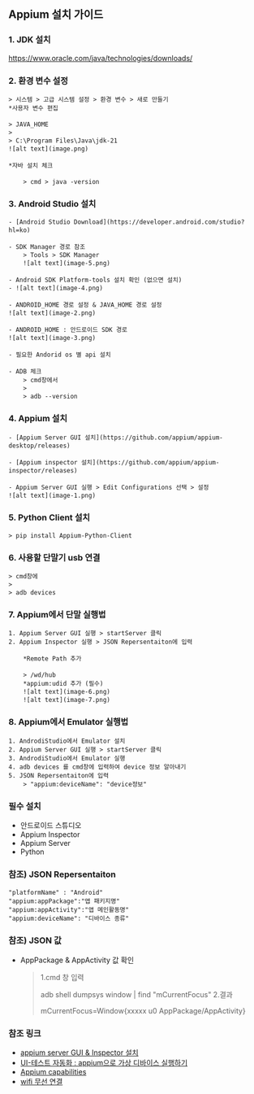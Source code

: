 ## Appium 설치 가이드
### 1. JDK 설치 
https://www.oracle.com/java/technologies/downloads/

### 2. 환경 변수 설정
    > 시스템 > 고급 시스템 설정 > 환경 변수 > 새로 만들기
    *사용자 변수 편집

    > JAVA_HOME
    >
    > C:\Program Files\Java\jdk-21
    ![alt text](image.png)

    *자바 설치 체크

        > cmd > java -version

### 3. Android Studio 설치
    - [Android Studio Download](https://developer.android.com/studio?hl=ko)

    - SDK Manager 경로 참조
        > Tools > SDK Manager
        ![alt text](image-5.png)

    - Android SDK Platform-tools 설치 확인 (없으면 설치)
    - ![alt text](image-4.png)

    - ANDROID_HOME 경로 설정 & JAVA_HOME 경로 설정
    ![alt text](image-2.png)

    - ANDROID_HOME : 안드로이드 SDK 경로
    ![alt text](image-3.png)

    - 필요한 Andorid os 별 api 설치

    - ADB 체크
        > cmd창에서
        >
        > adb --version
### 4. Appium 설치
    - [Appium Server GUI 설치](https://github.com/appium/appium-desktop/releases)

    - [Appium inspector 설치](https://github.com/appium/appium-inspector/releases)

    - Appium Server GUI 실행 > Edit Configurations 선택 > 설정
    ![alt text](image-1.png)

### 5. Python Client 설치
    > pip install Appium-Python-Client
### 6. 사용할 단말기 usb 연결
    > cmd창에
    >
    > adb devices
### 7. Appium에서 단말 실행법
    1. Appium Server GUI 실행 > startServer 클릭
    2. Appium Inspector 실행 > JSON Repersentaiton에 입력    

        *Remote Path 추가

        > /wd/hub
        *appium:udid 추가 (필수)
        ![alt text](image-6.png)
        ![alt text](image-7.png)
### 8. Appium에서 Emulator 실행법
    1. AndrodiStudio에서 Emulator 설치
    2. Appium Server GUI 실행 > startServer 클릭
    3. AndrodiStudio에서 Emulator 실행
    4. adb devices 를 cmd창에 입력하여 device 정보 알아내기
    5. JSON Repersentaiton에 입력
        > "appium:deviceName": "device정보"
### 필수 설치
- 안드로이드 스튜디오
- Appium Inspector
- Appium Server
- Python

### 참조) JSON Repersentaiton
```
"platformName" : "Android"
"appium:appPackage":"앱 패키지명"
"appium:appActivity":"앱 메인활동명"
"appium:deviceName": "디바이스 종류"
```

### 참조) JSON 값 
- AppPackage & AppActivity 값 확인
    > 1.cmd 창 입력
    >
    > adb shell dumpsys window | find "mCurrentFocus"
    > 2.결과 
    >
    > mCurrentFocus=Window{xxxxx u0 AppPackage/AppActivity}

### 참조 링크
- [appium server GUI & Inspector 설치](https://ddbobd.tistory.com/entry/windows-AppiumServerGUI-Inspector-install)
- [UI-테스트 자동화 : appium으로 가상 디바이스 실행하기](https://velog.io/@soyean/UI-%ED%85%8C%EC%8A%A4%ED%8A%B8-%EC%9E%90%EB%8F%99%ED%99%94-Appium%EC%9C%BC%EB%A1%9C-%EA%B0%80%EC%83%81-%EB%94%94%EB%B0%94%EC%9D%B4%EC%8A%A4-%EC%8B%A4%ED%96%89%ED%95%98%EA%B8%B0)
- [Appium capabilities](https://appium.io/docs/en/2.0/guides/caps/)
- [wifi 무선 연결](https://iteastory.com/190) 